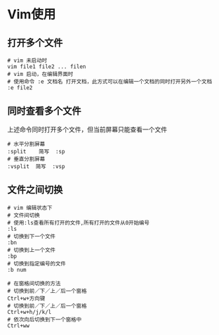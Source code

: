 # Vim使用
## 打开多个文件
```shell
# vim 未启动时
vim file1 file2 ... filen
# vim 启动，在编辑界面时
# 使用命令 :e 文档名 打开文档，此方式可以在编辑一个文档的同时打开另外一个文档
:e file2
```

## 同时查看多个文件
上述命令同时打开多个文件，但当前屏幕只能查看一个文件
```shell
# 水平分割屏幕
:split    简写  :sp
# 垂直分割屏幕
:vsplit  简写  :vsp
```

## 文件之间切换
```shell
# vim 编辑状态下
# 文件间切换
# 使用:ls查看所有打开的文件,所有打开的文件从0开始编号
:ls
# 切换到下一个文件
:bn
# 切换到上一个文件
:bp
# 切换到指定编号的文件
:b num

# 在窗格间切换的方法
# 切换到前／下／上／后一个窗格
Ctrl+w+方向键
# 切换到前／下／上／后一个窗格
Ctrl+w+h/j/k/l
# 依次向后切换到下一个窗格中
Ctrl+ww
```
